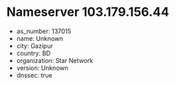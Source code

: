 # Nameserver 103.179.156.44

* as_number: 137015
* name: Unknown
* city: Gazipur
* country: BD
* organization: Star Network
* version: Unknown
* dnssec: true
